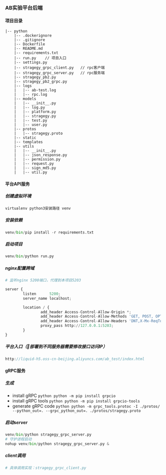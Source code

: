 ### AB实验平台后端

#### 项目目录
```
|-- python
    |-- .dockerignore
    |-- .gitignore
    |-- Dockerfile
    |-- README.md
    |-- requirements.txt
    |-- run.py    // 项目入口
    |-- settings.py
    |-- stragegy_grpc_client.py   // rpc客户端
    |-- stragegy_grpc_server.py   // rpc服务端
    |-- stragegy_pb2.py
    |-- stragegy_pb2_grpc.py
    |-- logs
    |   |-- ab-test.log
    |   |-- rpc.log
    |-- models
    |   |-- __init__.py
    |   |-- log.py
    |   |-- platform.py
    |   |-- stragegy.py
    |   |-- test.py
    |   |-- user.py
    |-- protos
    |   |-- stragegy.proto
    |-- static
    |-- templates
    |-- utils
    |   |-- __init__.py
    |   |-- json_response.py
    |   |-- permission.py
    |   |-- request.py
    |   |-- sign_md5.py
    |   |-- util.py
```

#### 平台API服务
##### 创建虚拟环境
```python
virtualenv python3安装路径 venv
```
##### 安装依赖
```python
venv/bin/pip install -r requirements.txt
```
##### 启动项目
```python
venv/bin/python run.py
```
##### nginx配置跨域
```python
# 监听nginx 5200端口，代理到本项目5203

server {
        listen      5200;
        server_name localhost;

        location / {
                add_header Access-Control-Allow-Origin *;
                add_header Access-Control-Allow-Methods 'GET, POST, OPTIONS';
                add_header Access-Control-Allow-Headers 'DNT,X-Mx-ReqToken,Keep-Alive,User-Agent,X-Requested-With,If-Modified-Since,Cache-Control,Content-Type,Authorization';
                proxy_pass http://127.0.0.1:5203;
        }
}

```
##### 平台入口（部署到不同服务器需要修改接口访问IP）
```javascript
http://liquid-h5.oss-cn-beijing.aliyuncs.com/ab_test/index.html
```



#### gRPC服务
##### 生成
- install gRPC
      ```python
      python -m pip install grpcio
      ```
- install gRPC tools
      ```python
      python -m pip install grpcio-tools
      ```
- generate gRPC code
      ```python
      python -m grpc_tools.protoc -I ./protos/ --python_out=. --grpc_python_out=. ./protos/stragegy.proto
      ```
##### 启动server
```python
venv/bin/python stragegy_grpc_server.py
# 守护进程启动
nohup venv/bin/python stragegy_grpc_server.py &
```

##### client调用
```python
# 具体调用实现：stragegy_grpc_client.py
```


